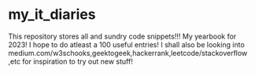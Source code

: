 # my_it_diaries
This repository stores all and sundry code snippets!!! My yearbook for 2023! I hope to do atleast a 100 useful entries! I shall also be looking into medium.com/w3schooks,geektogeek,hackerrank,leetcode/stackoverflow ,etc for inspiration to try out new stuff!
